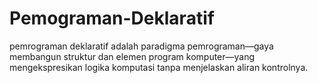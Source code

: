 # Pemograman-Deklaratif

pemrograman deklaratif adalah paradigma pemrograman—gaya membangun struktur dan elemen program komputer—yang mengekspresikan logika komputasi tanpa menjelaskan aliran kontrolnya.
